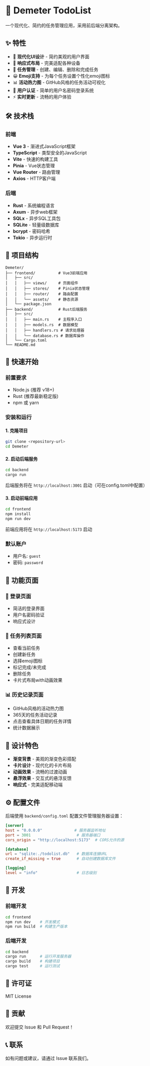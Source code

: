 # 📝 Demeter TodoList

一个现代化、简约的任务管理应用，采用前后端分离架构。

## ✨ 特性

- 🎨 **现代化UI设计** - 简约美观的用户界面
- 📱 **响应式布局** - 完美适配各种设备
- 🎯 **任务管理** - 创建、编辑、删除和完成任务
- 😀 **Emoji支持** - 为每个任务设置个性化emoji图标
- 📊 **活动热力图** - GitHub风格的任务活动可视化
- 🔐 **用户认证** - 简单的用户名密码登录系统
- ⚡ **实时更新** - 流畅的用户体验

## 🛠️ 技术栈

### 前端
- **Vue 3** - 渐进式JavaScript框架
- **TypeScript** - 类型安全的JavaScript
- **Vite** - 快速的构建工具
- **Pinia** - Vue状态管理
- **Vue Router** - 路由管理
- **Axios** - HTTP客户端

### 后端
- **Rust** - 系统编程语言
- **Axum** - 异步web框架
- **SQLx** - 异步SQL工具包
- **SQLite** - 轻量级数据库
- **bcrypt** - 密码哈希
- **Tokio** - 异步运行时

## 📁 项目结构

```
Demeter/
├── frontend/          # Vue3前端应用
│   ├── src/
│   │   ├── views/     # 页面组件
│   │   ├── stores/    # Pinia状态管理
│   │   ├── router/    # 路由配置
│   │   └── assets/    # 静态资源
│   └── package.json
├── backend/           # Rust后端服务
│   ├── src/
│   │   ├── main.rs    # 主程序入口
│   │   ├── models.rs  # 数据模型
│   │   ├── handlers.rs # 请求处理器
│   │   └── database.rs # 数据库操作
│   └── Cargo.toml
└── README.md
```

## 🚀 快速开始

### 前置要求

- Node.js (推荐 v18+)
- Rust (推荐最新稳定版)
- npm 或 yarn

### 安装和运行

#### 1. 克隆项目
```bash
git clone <repository-url>
cd Demeter
```

#### 2. 启动后端服务
```bash
cd backend
cargo run
```
后端服务将在 `http://localhost:3001` 启动（可在config.toml中配置）

#### 3. 启动前端应用
```bash
cd frontend
npm install
npm run dev
```
前端应用将在 `http://localhost:5173` 启动

### 默认账户
- 用户名: `guest`
- 密码: `password`

## 📱 功能页面

### 🔐 登录页面
- 简洁的登录界面
- 用户名密码验证
- 响应式设计

### 📝 任务列表页面
- 查看当前任务
- 创建新任务
- 选择emoji图标
- 标记完成/未完成
- 删除任务
- 卡片式布局with动画效果

### 📊 历史记录页面
- GitHub风格的活动热力图
- 365天的任务活动记录
- 点击查看具体日期的任务详情
- 统计数据展示

## 🎨 设计特色

- **渐变背景** - 美观的渐变色彩搭配
- **卡片设计** - 现代化的卡片布局
- **动画效果** - 流畅的过渡动画
- **悬浮效果** - 交互式的悬浮反馈
- **响应式** - 完美适配移动端

## ⚙️ 配置文件

后端使用 `backend/config.toml` 配置文件管理服务器设置：

```toml
[server]
host = "0.0.0.0"              # 服务器监听地址
port = 3001                    # 服务器端口
cors_origin = "http://localhost:5173"  # CORS允许的源

[database]
url = "sqlite:./todolist.db"   # 数据库连接URL
create_if_missing = true       # 自动创建数据库文件

[logging]
level = "info"                 # 日志级别
```

## 🔧 开发

### 前端开发
```bash
cd frontend
npm run dev    # 开发模式
npm run build  # 构建生产版本
```

### 后端开发
```bash
cd backend
cargo run      # 运行开发服务器
cargo build    # 构建项目
cargo test     # 运行测试
```

## 📄 许可证

MIT License

## 🤝 贡献

欢迎提交 Issue 和 Pull Request！

## 📞 联系

如有问题或建议，请通过 Issue 联系我们。
